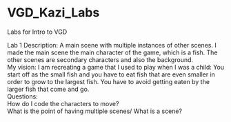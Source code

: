 # VGD_Kazi_Labs
 Labs for Intro to VGD

Lab 1
Description: A main scene with multiple instances of other scenes. I made the main scene the main character of the game, which is a fish. The other scenes are secondary characters and also the background.  
My vision: I am recreating a game that I used to play when I was a child: You start off as the small fish and you have to eat fish that are even smaller in order to grow to the largest fish. You have to avoid getting eaten by the larger fish that come and go.  
Questions:  
How do I code the characters to move?  
What is the point of having multiple scenes/ What is a scene?  


